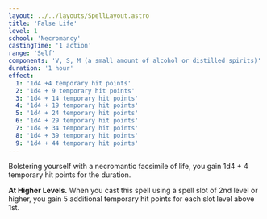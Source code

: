 ```yaml
---
layout: ../../layouts/SpellLayout.astro
title: 'False Life'
level: 1
school: 'Necromancy'
castingTime: '1 action'
range: 'Self'
components: 'V, S, M (a small amount of alcohol or distilled spirits)'
duration: '1 hour'
effect:
  1: '1d4 +4 temporary hit points'
  2: '1d4 + 9 temporary hit points'
  3: '1d4 + 14 temporary hit points'
  4: '1d4 + 19 temporary hit points'
  5: '1d4 + 24 temporary hit points'
  6: '1d4 + 29 temporary hit points'
  7: '1d4 + 34 temporary hit points'
  8: '1d4 + 39 temporary hit points'
  9: '1d4 + 44 temporary hit points'
---
```


Bolstering yourself with a necromantic facsimile of life, you gain 1d4 + 4 temporary hit points for the duration.

**At Higher Levels.** When you cast this spell using a spell slot of 2nd level or higher, you gain 5 additional temporary hit points for each slot level above 1st.